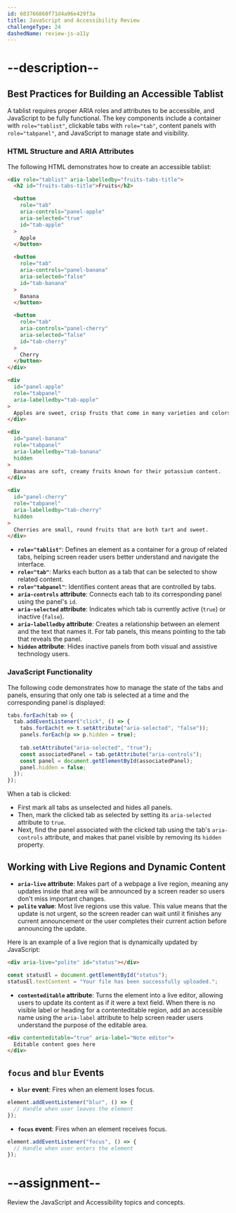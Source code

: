 ```yaml
---
id: 683766860f71d4a96e429f3a
title: JavaScript and Accessibility Review
challengeType: 24
dashedName: review-js-a11y
---
```


# --description--

## Best Practices for Building an Accessible Tablist

A tablist requires proper ARIA roles and attributes to be accessible, and JavaScript to be fully functional. The key components include a container with `role="tablist"`, clickable tabs with `role="tab"`, content panels with `role="tabpanel"`, and JavaScript to manage state and visibility.

### HTML Structure and ARIA Attributes

The following HTML demonstrates how to create an accessible tablist:

```html
<div role="tablist" aria-labelledby="fruits-tabs-title">
  <h2 id="fruits-tabs-title">Fruits</h2>

  <button 
    role="tab"
    aria-controls="panel-apple"
    aria-selected="true"
    id="tab-apple"
  >
    Apple
  </button>

  <button 
    role="tab"
    aria-controls="panel-banana"
    aria-selected="false"
    id="tab-banana"
  >
    Banana
  </button>

  <button 
    role="tab"
    aria-controls="panel-cherry"
    aria-selected="false"
    id="tab-cherry"
  >
    Cherry
  </button>
</div>

<div 
  id="panel-apple"
  role="tabpanel"
  aria-labelledby="tab-apple"
>
  Apples are sweet, crisp fruits that come in many varieties and colors.
</div>

<div 
  id="panel-banana"
  role="tabpanel"
  aria-labelledby="tab-banana"
  hidden
>
  Bananas are soft, creamy fruits known for their potassium content.
</div>

<div 
  id="panel-cherry"
  role="tabpanel"
  aria-labelledby="tab-cherry"
  hidden
>
  Cherries are small, round fruits that are both tart and sweet.
</div>
```

- **`role="tablist"`**: Defines an element as a container for a group of related tabs, helping screen reader users better understand and navigate the interface.
- **`role="tab"`**: Marks each button as a tab that can be selected to show related content.
- **`role="tabpanel"`**: Identifies content areas that are controlled by tabs.
- **`aria-controls` attribute**: Connects each tab to its corresponding panel using the panel's `id`.
- **`aria-selected` attribute**: Indicates which tab is currently active (`true`) or inactive (`false`).
- **`aria-labelledby` attribute**: Creates a relationship between an element and the text that names it. For tab panels, this means pointing to the tab that reveals the panel.
- **`hidden` attribute**: Hides inactive panels from both visual and assistive technology users.

### JavaScript Functionality

The following code demonstrates how to manage the state of the tabs and panels, ensuring that only one tab is selected at a time and the corresponding panel is displayed:

```js
tabs.forEach(tab => {
  tab.addEventListener("click", () => {
    tabs.forEach(t => t.setAttribute("aria-selected", "false"));
    panels.forEach(p => p.hidden = true);
    
    tab.setAttribute("aria-selected", "true");
    const associatedPanel = tab.getAttribute("aria-controls");
    const panel = document.getElementById(associatedPanel);
    panel.hidden = false;
  });
});
```

When a tab is clicked:

- First mark all tabs as unselected and hides all panels. 
- Then, mark the clicked tab as selected by setting its `aria-selected` attribute to `true`. 
- Next, find the panel associated with the clicked tab using the tab's `aria-controls` attribute, and makes that panel visible by removing its `hidden` property.

## Working with Live Regions and Dynamic Content

- **`aria-live` attribute**: Makes part of a webpage a live region, meaning any updates inside that area will be announced by a screen reader so users don't miss important changes.
- **`polite` value**: Most live regions use this value. This value means that the update is not urgent, so the screen reader can wait until it finishes any current announcement or the user completes their current action before announcing the update.

Here is an example of a live region that is dynamically updated by JavaScript:

```html
<div aria-live="polite" id="status"></div>
```

```js
const statusEl = document.getElementById("status");
statusEl.textContent = "Your file has been successfully uploaded.";
```

- **`contenteditable` attribute**: Turns the element into a live editor, allowing users to update its content as if it were a text field. When there is no visible label or heading for a contenteditable region, add an accessible name using the `aria-label` attribute to help screen reader users understand the purpose of the editable area.

```html
<div contenteditable="true" aria-label="Note editor">
  Editable content goes here
</div>
```

## `focus` and `blur` Events

- **`blur` event**: Fires when an element loses focus.

```js
element.addEventListener("blur", () => {
  // Handle when user leaves the element
});
```

- **`focus` event**: Fires when an element receives focus.

```js
element.addEventListener("focus", () => {
  // Handle when user enters the element
});
```

# --assignment--

Review the JavaScript and Accessibility topics and concepts.

